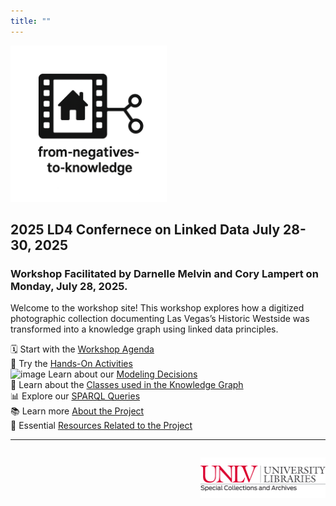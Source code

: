 ```yaml
---
title: ""
---
```


<p align="left">
  <a href="https://darnellemelvin.github.io/from-negatives-to-knowledge/">
    <img src="assets/images/negative2nodeInverse_logo.png" alt="Home" class="logo-home" style="height: 250px;">
  </a>
</p>

<link rel="stylesheet" href="style.css">

<!---
#<iframe src="rdf_graph.html" style="width:100%; height:650px; border:none;"></iframe>
--->

## 2025 LD4 Confernece on Linked Data July 28-30, 2025
### Workshop Facilitated by Darnelle Melvin and Cory Lampert on Monday, July 28, 2025.

Welcome to the workshop site! This workshop explores how a digitized photographic collection documenting Las Vegas’s Historic Westside was transformed into a knowledge graph using linked data principles.

🗓 Start with the [Workshop Agenda](agenda.md)  
🧠 Try the [Hands-On Activities](activities.md)  
<img width="20" height="20" alt="image" src="https://github.com/user-attachments/assets/216a1441-1991-4dbd-91be-f19eecc51d2e" /> Learn about our [Modeling Decisions](dataModel.md)  
🧩 Learn about the [Classes used in the Knowledge Graph](classes.md)  
📊 Explore our [SPARQL Queries](queries.md)  
📚 Learn more [About the Project](about.md)  
🔗 Essential [Resources Related to the Project](resources.md)


<hr>
<p style="text-align: right; margin-top: 2em;">
  <a href="https://special.library.unlv.edu/">
  <img src="assets/images/unlv_sca_logo.png" alt="UNLV Special Collections & Archives Logo" style="max-width: 200px;">
  </a>
</p>

